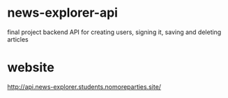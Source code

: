 # news-explorer-api
final project backend
API for creating users, signing it, saving and deleting articles

# website
http://api.news-explorer.students.nomoreparties.site/

